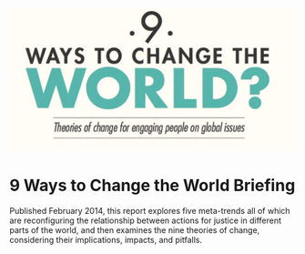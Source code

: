 ![9 ways to change the world title image](/assets/title.png)
# 9 Ways to Change the World Briefing
Published February 2014, this report explores five meta-trends all of which are reconfiguring the relationship between actions for justice in different parts of the world, and then examines the nine theories of change, considering their implications, impacts, and pitfalls. 
